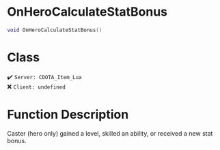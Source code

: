 # OnHeroCalculateStatBonus
```lua
void OnHeroCalculateStatBonus()
```
# Class
✔️ `Server: CDOTA_Item_Lua`  
❌ `Client: undefined`  

# Function Description
Caster (hero only) gained a level, skilled an ability, or received a new stat bonus.
